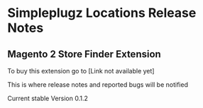 <h1> Simpleplugz Locations Release Notes</h1>
<h2>Magento 2 Store Finder Extension</h2>
<p>To buy this extension go to [Link not available yet]</p>

<p>This is where release notes and reported bugs will be notified</p>

<p>Current stable Version 0.1.2</p>
